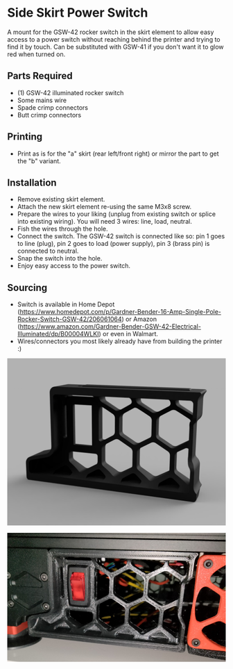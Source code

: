 # Side Skirt Power Switch

A mount for the GSW-42 rocker switch in the skirt element to allow easy access to a power switch without reaching behind the printer and trying to find it by touch.
Can be substituted with GSW-41 if you don't want it to glow red when turned on.


## Parts Required

* (1) GSW-42 illuminated rocker switch
* Some mains wire
* Spade crimp connectors
* Butt crimp connectors

## Printing

* Print as is for the "a" skirt (rear left/front right) or mirror the part to get the "b" variant.

## Installation

* Remove existing skirt element.
* Attach the new skirt element re-using the same M3x8 screw.
* Prepare the wires to your liking (unplug from existing switch or splice into existing wiring). You will need 3 wires: line, load, neutral.
* Fish the wires through the hole.
* Connect the switch. The GSW-42 switch is connected like so: pin 1 goes to line (plug), pin 2 goes to load (power supply), pin 3 (brass pin) is connected to neutral.
* Snap the switch into the hole.
* Enjoy easy access to the power switch.

## Sourcing

* Switch is available in Home Depot (https://www.homedepot.com/p/Gardner-Bender-16-Amp-Single-Pole-Rocker-Switch-GSW-42/206061064) or Amazon (https://www.amazon.com/Gardner-Bender-GSW-42-Electrical-Illuminated/dp/B00004WLKI) or even in Walmart.
* Wires/connectors you most likely already have from building the printer :)


![](./images/SkirtPower.png)

![](./images/SkirtPower-photo.png)
